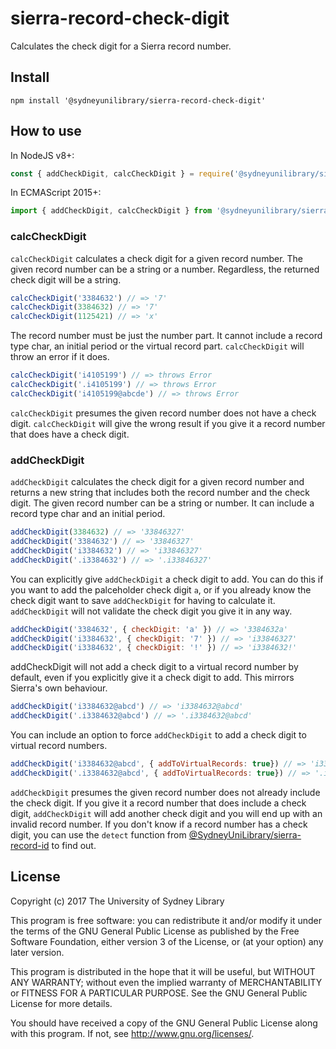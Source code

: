 # sierra-record-check-digit
Calculates the check digit for a Sierra record number.




## Install

```
npm install '@sydneyunilibrary/sierra-record-check-digit'
```



## How to use

In NodeJS v8+:
```js
const { addCheckDigit, calcCheckDigit } = require('@sydneyunilibrary/sierra-record-check-digit')
```

In ECMAScript 2015+:
```js
import { addCheckDigit, calcCheckDigit } from '@sydneyunilibrary/sierra-record-check-digit'
```

### calcCheckDigit

`calcCheckDigit` calculates a check digit for a given record number. The given record number can be a string or a number.
Regardless, the returned check digit will be a string.

```js
calcCheckDigit('3384632') // => '7'
calcCheckDigit(3384632) // => '7'
calcCheckDigit(1125421) // => 'x'
``` 

The record number must be just the number part. It cannot include a record type char, an initial period or the
virtual record part. `calcCheckDigit` will throw an error if it does.

```js
calcCheckDigit('i4105199') // => throws Error
calcCheckDigit('.i4105199') // => throws Error
calcCheckDigit('i4105199@abcde') // => throws Error
``` 

`calcCheckDigit` presumes the given record number does not have a check digit. `calcCheckDigit` will give the wrong
result if you give it a record number that does have a check digit.

### addCheckDigit

`addCheckDigit` calculates the check digit for a given record number and returns a new string that includes both the
record number and the check digit. The given record number can be a string or number. It can include a record type char
and an initial period.

```js
addCheckDigit(3384632) // => '33846327'
addCheckDigit('3384632') // => '33846327'
addCheckDigit('i3384632') // => 'i33846327'
addCheckDigit('.i3384632') // => '.i33846327'
````

You can explicitly give `addCheckDigit` a check digit to add. You can do this if you want to add the palceholder check
digit `a`, or if you already know the check digit want to save `addCheckDigit` for having to calculate it.
`addCheckDigit` will not validate the check digit you give it in any way.  

```js
addCheckDigit('3384632', { checkDigit: 'a' }) // => '3384632a'
addCheckDigit('i3384632', { checkDigit: '7' }) // => 'i33846327'
addCheckDigit('i3384632', { checkDigit: '!' }) // => 'i3384632!'
```

addCheckDigit will not add a check digit to a virtual record number by default, even if you explicitly give it a check
digit to add. This mirrors Sierra's own behaviour.

```js
addCheckDigit('i3384632@abcd') // => 'i3384632@abcd'
addCheckDigit('.i3384632@abcd') // => '.i3384632@abcd'
````

You can include an option to force `addCheckDigit` to add a check digit to virtual record numbers.

```js
addCheckDigit('i3384632@abcd', { addToVirtualRecords: true}) // => 'i33846327@abcd'
addCheckDigit('.i3384632@abcd', { addToVirtualRecords: true}) // => '.i33846327@abcd'
````

`addCheckDigit` presumes the given record number does not already include the check digit. If you give it a record number
that does include a check digit, `addCheckDigit` will add another check digit and you will end up with an invalid record
number. If you don't know if a record number has a check digit, you can use the `detect` function from
[@SydneyUniLibrary/sierra-record-id](https://github.com/SydneyUniLibrary/sierra-record-id) to find out.




## License

Copyright (c) 2017  The University of Sydney Library

This program is free software: you can redistribute it and/or modify
it under the terms of the GNU General Public License as published by
the Free Software Foundation, either version 3 of the License, or
(at your option) any later version.

This program is distributed in the hope that it will be useful,
but WITHOUT ANY WARRANTY; without even the implied warranty of
MERCHANTABILITY or FITNESS FOR A PARTICULAR PURPOSE.  See the
GNU General Public License for more details.

You should have received a copy of the GNU General Public License
along with this program.  If not, see <http://www.gnu.org/licenses/>.
